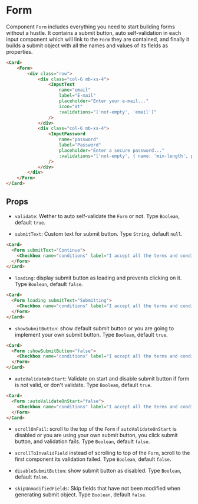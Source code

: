 <script setup>
    import Checkbox from '../../../lib/components/form/Checkbox.vue'
import InputText from '../../../lib/components/form/InputText.vue'
import InputPassword from '../../../lib/components/form/InputPassword.vue'
import Form from '../../../lib/components/form/Form.vue'
import Card from '../../../lib/components/info/Card.vue'
</script>

<style>
body {
    overflow-x: scroll !important;
    overflow-y: scroll !important;
}
</style>

# Form

Component `Form` includes everything you need to start building forms without a hustle. It contains a submit button, auto self-validation in each input component which will link to the `Form` they are contained, and finally it builds a submit object with all the names and values of its fields as properties.

<Card>
    <Form>
        <div class="row">
            <div class="col-6 mb-xs-4">
                <InputText
                    name="email"
                    label="E-mail"
                    placeholder="Enter your e-mail..."
                    icon="at"
                    :validations="['not-empty', 'email']"
                />
            </div>
            <div class="col-6 mb-xs-4">
                <InputPassword
                    name="password"
                    label="Password"
                    placeholder="Enter a secure password..."
                    :validations="['not-empty', { name: 'min-length', params: [8] }]"
                />
            </div>
        </div>
    </Form>
</Card>

```html
<Card>
    <Form>
        <div class="row">
            <div class="col-6 mb-xs-4">
                <InputText
                    name="email"
                    label="E-mail"
                    placeholder="Enter your e-mail..."
                    icon="at"
                    :validations="['not-empty', 'email']"
                />
            </div>
            <div class="col-6 mb-xs-4">
                <InputPassword
                    name="password"
                    label="Password"
                    placeholder="Enter a secure password..."
                    :validations="['not-empty', { name: 'min-length', params: [8] }]"
                />
            </div>
        </div>
    </Form>
</Card>
```

<div class="mb-xs-84" />

## Props

- `validate`: Wether to auto self-validate the `Form` or not. Type `Boolean`, default `true`.

<div class="mb-xs-8" />

- `submitText`: Custom text for submit button. Type `String`, default `null`.

<Card>
  <Form submitText="Continue">
    <Checkbox name="conditions" label="I accept all the terms and conditions" required />
  </Form>
</Card>

```html
<Card>
  <Form submitText="Continue">
    <Checkbox name="conditions" label="I accept all the terms and conditions" required />
  </Form>
</Card>
```

<div class="mb-xs-8" />

- `loading`: display submit button as loading and prevents clicking on it. Type `Boolean`, default `false`.

<Card>
  <Form loading submitText="Submitting">
    <Checkbox name="conditions" label="I accept all the terms and conditions" required />
  </Form>
</Card>

```html
<Card>
  <Form loading submitText="Submitting">
    <Checkbox name="conditions" label="I accept all the terms and conditions" required />
  </Form>
</Card>
```

<div class="mb-xs-8" />

- `showSubmitButton`: show default submit button or you are going to implement your own submit button. Type `Boolean`, default `true`.

<Card>
  <Form :showSubmitButton="false">
    <Checkbox name="conditions" label="I accept all the terms and conditions" required />
  </Form>
</Card>

```html
<Card>
  <Form :showSubmitButton="false">
    <Checkbox name="conditions" label="I accept all the terms and conditions" required />
  </Form>
</Card>
```

<div class="mb-xs-8" />

- `autoValidateOnStart`: Validate on start and disable submit button if form is not valid, or don't validate. Type `Boolean`, default `true`.

<Card>
  <Form :autoValidateOnStart="false">
    <Checkbox name="conditions" label="I accept all the terms and conditions" required />
  </Form>
</Card>

```html
<Card>
  <Form :autoValidateOnStart="false">
    <Checkbox name="conditions" label="I accept all the terms and conditions" required />
  </Form>
</Card>
```

<div class="mb-xs-8" />

- `scrollOnFail`: scroll to the top of the `Form` if `autoValidateOnStart` is disabled or you are using your own submit button, you click submit button, and validation fails. Type `Boolean`, default `false`.

<div class="mb-xs-8" />

- `scrollToInvalidField` instead of scrolling to top of the `Form`, scroll to the first component its validation failed. Type `Boolean`, default `false`.

<div class="mb-xs-8" />

- `disableSubmitButton`: show submit button as disabled. Type `Boolean`, default `false`.

<div class="mb-xs-8" />

- `skipUnmodifiedFields`: Skip fields that have not been modified when generating submit object. Type `Boolean`, default `false`.